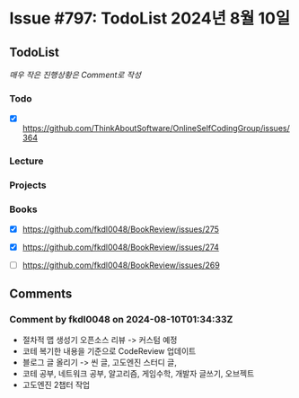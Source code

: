 # Issue #797: TodoList 2024년 8월 10일

## TodoList

*매우 작은 진행상황은 Comment로 작성*

### Todo  

- [x] https://github.com/ThinkAboutSoftware/OnlineSelfCodingGroup/issues/364

### Lecture

### Projects

### Books

- [x] https://github.com/fkdl0048/BookReview/issues/275
- [x] https://github.com/fkdl0048/BookReview/issues/274
- [ ] https://github.com/fkdl0048/BookReview/issues/269


## Comments

### Comment by fkdl0048 on 2024-08-10T01:34:33Z


- 절차적 맵 생성기 오픈소스 리뷰 -> 커스텀 예정
- 코테 복기한 내용을 기준으로 CodeReview 업데이트
- 블로그 글 올리기 -> 씬 글, 고도엔진 스터디 글, 
- 코테 공부, 네트워크 공부, 알고리즘, 게임수학, 개발자 글쓰기, 오브젝트
- 고도엔진 2챕터 작업

